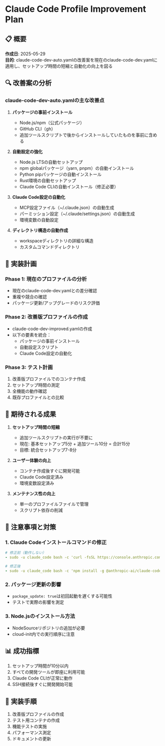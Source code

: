 # Claude Code Profile Improvement Plan

## 📋 概要

**作成日**: 2025-05-29  
**目的**: claude-code-dev-auto.yamlの改善案を現在のclaude-code-dev.yamlに適用し、セットアップ時間の短縮と自動化の向上を図る

## 🔍 改善案の分析

### claude-code-dev-auto.yamlの主な改善点

1. **パッケージの事前インストール**
   - Node.js/npm（公式パッケージ）
   - GitHub CLI（gh）
   - 追加ツールスクリプトで後からインストールしていたものを事前に含める

2. **自動設定の強化**
   - Node.js LTSの自動セットアップ
   - npm globalパッケージ（yarn, pnpm）の自動インストール
   - Python pipパッケージの自動インストール
   - Rust環境の自動セットアップ
   - Claude Code CLIの自動インストール（修正必要）

3. **Claude Code設定の自動化**
   - MCP設定ファイル（~/.claude.json）の自動生成
   - パーミッション設定（~/.claude/settings.json）の自動生成
   - 環境変数の自動設定

4. **ディレクトリ構造の自動作成**
   - workspaceディレクトリの詳細な構造
   - カスタムコマンドディレクトリ

## 📐 実装計画

### Phase 1: 現在のプロファイルの分析
- 現在のclaude-code-dev.yamlとの差分確認
- 重複や競合の確認
- パッケージ更新/アップグレードのリスク評価

### Phase 2: 改善版プロファイルの作成
- claude-code-dev-improved.yamlの作成
- 以下の要素を統合：
  - パッケージの事前インストール
  - 自動設定スクリプト
  - Claude Code設定の自動化

### Phase 3: テスト計画
1. 改善版プロファイルでのコンテナ作成
2. セットアップ時間の測定
3. 全機能の動作確認
4. 既存プロファイルとの比較

## 🎯 期待される成果

1. **セットアップ時間の短縮**
   - 追加ツールスクリプトの実行が不要に
   - 現在: 基本セットアップ5分 + 追加ツール10分 = 合計15分
   - 目標: 統合セットアップ7-8分

2. **ユーザー体験の向上**
   - コンテナ作成後すぐに開発可能
   - Claude Code設定済み
   - 環境変数設定済み

3. **メンテナンス性の向上**
   - 単一のプロファイルファイルで管理
   - スクリプト依存の削減

## 🚨 注意事項と対策

### 1. Claude Codeインストールコマンドの修正
```yaml
# 修正前（動作しない）
- sudo -u claude_code bash -c 'curl -fsSL https://console.anthropic.com/install.sh | sh'

# 修正後
- sudo -u claude_code bash -c 'npm install -g @anthropic-ai/claude-code'
```

### 2. パッケージ更新の影響
- `package_update: true`は初回起動を遅くする可能性
- テストで実際の影響を測定

### 3. Node.jsのインストール方法
- NodeSourceリポジトリの追加が必要
- cloud-init内での実行順序に注意

## 📊 成功指標

1. セットアップ時間が10分以内
2. すべての開発ツールが即座に利用可能
3. Claude Code CLIが正常に動作
4. SSH接続後すぐに開発開始可能

## 🔧 実装手順

1. 改善版プロファイルの作成
2. テスト用コンテナの作成
3. 機能テストの実施
4. パフォーマンス測定
5. ドキュメントの更新